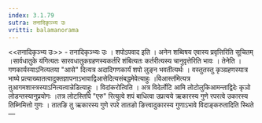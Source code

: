 ```yaml
---
index: 3.1.79
sutra: तनादिकृञ्भ्य उः
vritti: balamanorama
---
```


<<तनादिकृञ्भ्य उः>> - तनादिकृञ्भ्यः उः । शपोऽपवाद इति । अनेन शब्विषय एवास्य प्रवृत्तिरिति सूचितम् ।सार्वधातुके य॑गित्यतः सारवधातुकग्रहणस्यकर्तरि श॑बित्यतः कर्तरीत्यस्य चानुवृत्तेरिति भावः । तेनेति । गणकार्यस्याऽनित्यतया "आसे" दित्यत्र अदादिगणकार्यं शपो लुङ्न भवतीत्यर्थः । वस्तुतस्तु कृञ्ग्रहणस्यात्र भाष्ये प्रत्याख्यातत्वादुक्तज्ञापनाऽभावाद्विआसेदित्यसंबद्धमेवेत्याहुः ।विआस्त॑मित्यत्र तुआगमशास्त्रस्याऽनित्यत्वान्नेडित्याहुः । विदांकरोत्विति । अत्र विदेर्लोटि आमि लोटोलुकिआमन्ताद्विदेः कृञो लोडन्तस्यानुप्रयोगः ।तत्र लोटस्तिपि "एरु" रित्युत्वे शपं बाधित्वा उप्रत्यये ऋकारस्य गुणे रपरत्वे उकारस्य तिब्निमित्तो गुणः । तातङि तु ऋकारस्य गुणे रपरे तातङो ङित्त्वादुकारस्य गुणाऽभावे विदाङ्करुतादिति स्थिते — 